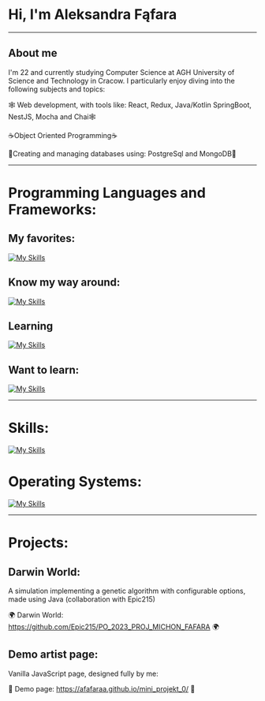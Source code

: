 # Hi, I'm Aleksandra Fąfara
---
## About me

I'm 22 and currently studying Computer Science at AGH University of Science and Technology in Cracow. I particularly enjoy diving into the following subjects and topics:

🕸️ Web development, with tools like: React, Redux, Java/Kotlin SpringBoot, NestJS, Mocha and Chai🕸️

☕Object Oriented Programming☕

📖Creating and managing databases using: PostgreSql and MongoDB📖

---

# Programming Languages and Frameworks:
## My favorites:

[![My Skills](https://skillicons.dev/icons?i=js,react,redux,java,spring,mongodb,docker)](https://skillicons.dev)

## Know my way around:

[![My Skills](https://skillicons.dev/icons?i=python,django,postgres,tailwind,c)](https://skillicons.dev)

## Learning

[![My Skills](https://skillicons.dev/icons?i=graphql,kotlin,kubernetes,nestjs)](https://skillicons.dev)

## Want to learn:

[![My Skills](https://skillicons.dev/icons?i=ts,vue)](https://skillicons.dev)

---

# Skills:

[![My Skills](https://skillicons.dev/icons?i=git,github,bitbucket,vite,postman)](https://skillicons.dev)

# Operating Systems:

[![My Skills](https://skillicons.dev/icons?i=ubuntu,windows)](https://skillicons.dev)

---

# Projects:

## Darwin World:
A simulation implementing a genetic algorithm with configurable options, made using Java (collaboration with Epic215)

🌍 Darwin World: https://github.com/Epic215/PO_2023_PROJ_MICHON_FAFARA 🌍

## Demo artist page:
Vanilla JavaScript page, designed fully by me:

🎨 Demo page: https://afafaraa.github.io/mini_projekt_0/ 🎨
